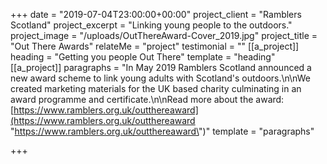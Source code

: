 +++
date = "2019-07-04T23:00:00+00:00"
project_client = "Ramblers Scotland"
project_excerpt = "Linking young people to the outdoors."
project_image = "/uploads/OutThereAward-Cover_2019.jpg"
project_title = "Out There Awards"
relateMe = "project"
testimonial = ""
[[a_project]]
heading = "Getting you people Out There"
template = "heading"
[[a_project]]
paragraphs = "In May 2019 Ramblers Scotland announced a new award scheme to link young adults with Scotland's outdoors.\n\nWe created marketing materials for the UK based charity culminating in an award programme and certificate.\n\nRead more about the award: [https://www.ramblers.org.uk/outthereaward](https://www.ramblers.org.uk/outthereaward \"https://www.ramblers.org.uk/outthereaward\")"
template = "paragraphs"

+++
